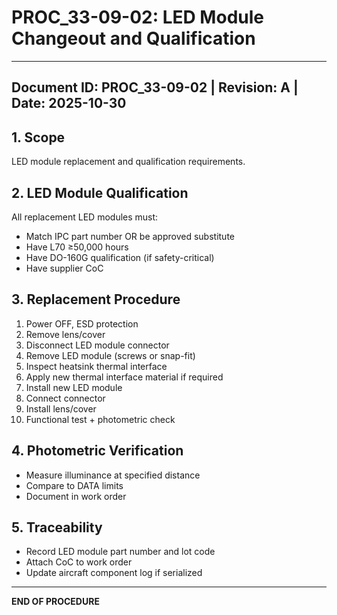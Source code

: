 # PROC_33-09-02: LED Module Changeout and Qualification
---
**Document ID:** PROC_33-09-02 | **Revision:** A | **Date:** 2025-10-30
---
## 1. Scope
LED module replacement and qualification requirements.
## 2. LED Module Qualification
All replacement LED modules must:
- Match IPC part number OR be approved substitute
- Have L70 ≥50,000 hours
- Have DO-160G qualification (if safety-critical)
- Have supplier CoC
## 3. Replacement Procedure
1. Power OFF, ESD protection
2. Remove lens/cover
3. Disconnect LED module connector
4. Remove LED module (screws or snap-fit)
5. Inspect heatsink thermal interface
6. Apply new thermal interface material if required
7. Install new LED module
8. Connect connector
9. Install lens/cover
10. Functional test + photometric check
## 4. Photometric Verification
- Measure illuminance at specified distance
- Compare to DATA limits
- Document in work order
## 5. Traceability
- Record LED module part number and lot code
- Attach CoC to work order
- Update aircraft component log if serialized
---
**END OF PROCEDURE**
